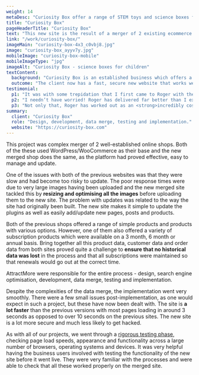 ```yaml
---
weight: 14
metaDesc: "Curiosity Box offer a range of STEM toys and science boxes for children of all ages. They are intended to educate and stimulate an interest in science."
title: "Curiosity Box"
pageHeaderTitle: "Curiosity Box"
text: "This new site is the result of a merger of 2 existing ecommerce sites for this company that specialises in STEM based products for children. This was challenging from a technical standpoint, as the requirement was to keep all the historical data intact - products, customer, orders etc. There was also a need to speed up the site and improve the search engine positioning of the pages for a range of different key phrases."
link: "/work/curiosity-box/"
imageMain: "curiosity-box-4x3_c0vbj8.jpg"
image: "curiosity-box_ayyv7y.jpg"
mobileImage: "curiosity-box-mobile"
mobileImageType: "jpg"
imageAlt: "Curiosity Box - science boxes for children"
textContent:
  background: "Curiosity Box is an established business which offers a range of science toys and STEM products for children of all ages. They were selling to individuals as well as schools using 2 different websites but decided there was value in merging the 2 different sites. They approached us to carry out the merger and, at the same time, speed up the site and improve the search engine position of their site."
  outcome: "The client now has a fast, secure new website that works well on screens of all sizes and which is easy to update and maintain."
testimonial:
  p1: "It was with some trepidation that I first came to Roger with the challenge of recreating a more efficient and effective website. I needed a site that enabled us to improve sales conversions, whilst capturing our brand and values in a way that our current website did not. I had been through a number of fairly disastrous web development experiences and I was very anxious about spending a lot of money to only fail again. "
  p2: "I needn’t have worried! Roger has delivered far better than I expected. He is able to communicate and translate the more technical aspects of the website, whilst completely understanding what we are trying to achieve from a customer perspective. In my experience, this is <strong>an incredibly rare combination, and it really sets Roger apart.</strong>"
  p3: "Not only that, Roger has worked out as an <strong>incredibly cost effective solution</strong> and I really wish we had have skipped the agencies and come to him first. Even though he’s a freelancer, Roger feels like <strong>a hugely valuable part of our team</strong> now. He brings a breadth of skills that make him like a one man tech department which, as a small business, is something that usually feels out of reach."
summary:
  client: "Curiosity Box"
  role: "Design, development, data merge, testing and implementation."
  website: "https://curiosity-box.com"
---
```


This project was complex merger of 2 well-established online shops. Both of the these used WordPress/WooCommerce as their base and the new merged shop does the same, as the platform had proved effective, easy to manage and update.

One of the issues with both of the previous websites was that they were slow and had become too risky to update. The poor response times were due to very large images having been uploaded and the new merged site tackled this by **resizing and optimising all the images** before uploading them to the new site. The problem with updates was related to the way the site had originally been built. The new site makes it simple to update the plugins as well as easily add/update new pages, posts and products.

Both of the previous shops offered a range of simple products and products with various options. However, one of them also offered a variety of subscription products which were available on a 3 month, 6 month or annual basis. Bring together all this product data, customer data and order data from both sites proved quite a challenge to **ensure that no historical data was lost** in the process and that all subscriptions were maintained so that renewals would go out at the correct time.

AttractMore were responsible for the entire process - design, search engine optimisation, development, data merge, testing and implementation.

Despite the complexities of the data merge, the implementation went very smoothly. There were a few small issues post-implementation, as one would expect in such a project, but these have now been dealt with. The site is **a lot faster** than the previous versions with most pages loading in around 3 seconds as opposed to over 10 seconds on the previous sites. The new site is a lot more secure and much less likely to get hacked.

As with all of our projects, we went through a [rigorous testing phase](/services/website-creation/web-development-website-testing/), checking page load speeds, appearance and functionality across a large number of browsers, operating systems and devices. It was very helpful having the business users involved with testing the functionality of the new site before it went live. They were very familiar with the processes and were able to check that all these worked properly on the merged site.
